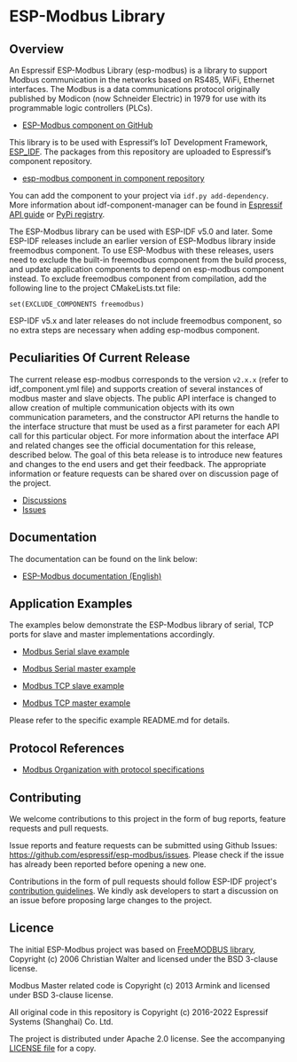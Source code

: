 # ESP-Modbus Library

## Overview

An Espressif ESP-Modbus Library (esp-modbus) is a library to support Modbus communication in the networks based on RS485, WiFi, Ethernet interfaces. The Modbus is a data communications protocol originally published by Modicon (now Schneider Electric) in 1979 for use with its programmable logic controllers (PLCs).

* [ESP-Modbus component on GitHub](https://github.com/espressif/esp-modbus/tree/main)

This library is to be used with Espressif’s IoT Development Framework, [ESP_IDF](https://github.com/espressif/esp-idf). The packages from this repository are uploaded to Espressif’s component repository.

* [esp-modbus component in component repository](https://components.espressif.com/component/espressif/esp-modbus)

You can add the component to your project via `idf.py add-dependency`. More information about idf-component-manager can be found in [Espressif API guide](https://docs.espressif.com/projects/esp-idf/en/latest/esp32/api-guides/tools/idf-component-manager.html) or [PyPi registry](https://pypi.org/project/idf-component-manager).

The ESP-Modbus library can be used with ESP-IDF v5.0 and later. Some ESP-IDF releases include an earlier version of ESP-Modbus library inside freemodbus component. To use ESP-Modbus with these releases, users need to exclude the built-in freemodbus component from the build process, and update application components to depend on esp-modbus component instead. To exclude freemodbus component from compilation, add the following line to the project CMakeLists.txt file:

```
set(EXCLUDE_COMPONENTS freemodbus)
```

ESP-IDF v5.x and later releases do not include freemodbus component, so no extra steps are necessary when adding esp-modbus component.

## Peculiarities Of Current Release

The current release esp-modbus corresponds to the version `v2.x.x` (refer to idf_component.yml file) and supports creation of several instances of modbus master and slave objects. The public API interface is changed to allow creation of multiple communication objects with its own communication parameters, and the constructor API returns the handle to the interface structure that must be used as a first parameter for each API call for this particular object. For more information about the interface API and related changes see the official documentation for this release, described below. The goal of this beta release is to introduce new features and changes to the end users and get their feedback. The appropriate information or feature requests can be shared over on discussion page of the project.

* [Discussions](https://github.com/espressif/esp-modbus/discussions/categories/general)
* [Issues](https://github.com/espressif/esp-modbus/issues)

## Documentation

The documentation can be found on the link below:

* [ESP-Modbus documentation (English)](https://docs.espressif.com/projects/esp-modbus/en/stable/esp32/index.html)

## Application Examples

The examples below demonstrate the ESP-Modbus library of serial, TCP ports for slave and master implementations accordingly.

- [Modbus Serial slave example](https://github.com/espressif/esp-modbus/tree/main/examples/serial/mb_serial_slave)

- [Modbus Serial master example](https://github.com/espressif/esp-modbus/tree/main/examples/serial/mb_serial_master)

- [Modbus TCP slave example](https://github.com/espressif/esp-modbus/tree/main/examples/tcp/mb_tcp_slave)

- [Modbus TCP master example](https://github.com/espressif/esp-modbus/tree/main/examples/tcp/mb_tcp_master)

Please refer to the specific example README.md for details.

## Protocol References

- [Modbus Organization with protocol specifications](https://modbus.org/specs.php)

## Contributing

We welcome contributions to this project in the form of bug reports, feature requests and pull requests.

Issue reports and feature requests can be submitted using Github Issues: https://github.com/espressif/esp-modbus/issues. Please check if the issue has already been reported before opening a new one.

Contributions in the form of pull requests should follow ESP-IDF project's [contribution guidelines](https://docs.espressif.com/projects/esp-idf/en/latest/esp32/contribute/index.html). We kindly ask developers to start a discussion on an issue before proposing large changes to the project.

## Licence

The initial ESP-Modbus project was based on [FreeMODBUS library](https://github.com/cwalter-at/freemodbus), Copyright (c) 2006 Christian Walter and licensed under the BSD 3-clause license.

Modbus Master related code is Copyright (c) 2013 Armink and licensed under BSD 3-clause license.

All original code in this repository is Copyright (c) 2016-2022 Espressif Systems (Shanghai) Co. Ltd.

The project is distributed under Apache 2.0 license. See the accompanying [LICENSE file](https://github.com/espressif/esp-modbus/blob/master/LICENSE) for a copy.